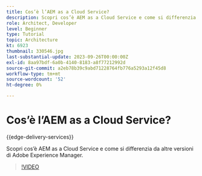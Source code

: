 ```yaml
---
title: Cos’è l’AEM as a Cloud Service?
description: Scopri cos’è AEM as a Cloud Service e come si differenzia da altre versioni di Adobe Experience Manager.
role: Architect, Developer
level: Beginner
type: Tutorial
topic: Architecture
kt: 6923
thumbnail: 330546.jpg
last-substantial-update: 2023-09-26T00:00:00Z
exl-id: 8aa97bdf-6a0b-4140-8183-a8f77212992d
source-git-commit: a2eb78b39c9abd71228764fb776a5293a12f45d8
workflow-type: tm+mt
source-wordcount: '52'
ht-degree: 0%

---
```


# Cos’è l’AEM as a Cloud Service?

{{edge-delivery-services}}

Scopri cos’è AEM as a Cloud Service e come si differenzia da altre versioni di Adobe Experience Manager.

>[!VIDEO](https://video.tv.adobe.com/v/330546?quality=12&learn=on)
